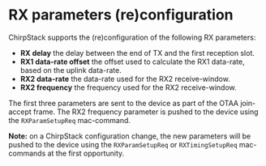 # RX parameters (re)configuration

ChirpStack supports the (re)configuration of the following RX parameters:

* **RX delay** the delay between the end of TX and the first reception slot.
* **RX1 data-rate offset** the offset used to calculate the RX1 data-rate,
  based on the uplink data-rate.
* **RX2 data-rate** the data-rate used for the RX2 receive-window.
* **RX2 frequency** the frequency used for the RX2 receive-window.

The first three parameters are sent to the device as part of the OTAA join-accept
frame. The RX2 frequency parameter is pushed to the device using the
`RXParamSetupReq` mac-command.

**Note:** on a ChirpStack configuration change, the new parameters will be
pushed to the device using the `RXParamSetupReq` or `RXTimingSetupReq`
mac-commands at the first opportunity.

